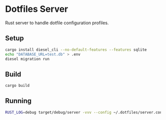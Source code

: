 # Dotfiles Server

Rust server to handle dotfile configuration profiles.

## Setup

```sh
cargo install diesel_cli --no-default-features --features sqlite
echo "DATABASE_URL=test.db" > .env
diesel migration run
```

## Build

```sh
cargo build
```

## Running

```sh
RUST_LOG=debug target/debug/server -vvv --config ~/.dotfiles/server.conf start
```
